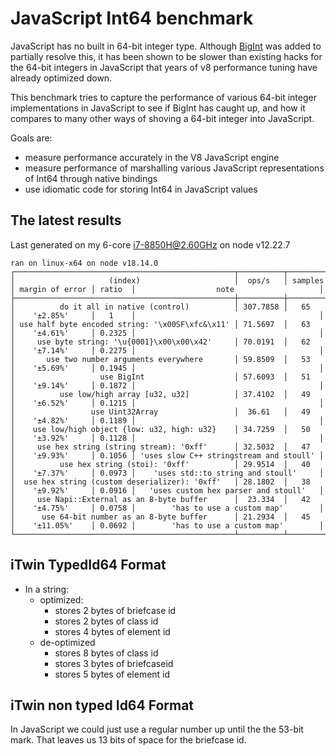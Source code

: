 
# JavaScript Int64 benchmark

JavaScript has no built in 64-bit integer type.
Although [BigInt](https://developer.mozilla.org/en-US/docs/Web/JavaScript/Reference/Global_Objects/BigInt) was added to partially
resolve this, it has been shown to be slower than existing hacks for the 64-bit integers in JavaScript that years of v8 performance
tuning have already optimized down.

This benchmark tries to capture the performance of various 64-bit integer implementations in JavaScript to see if BigInt has caught up,
and how it compares to many other ways of shoving a 64-bit integer into JavaScript.

Goals are:

- measure performance accurately in the V8 JavaScript engine
- measure performance of marshalling various JavaScript representations of Int64 through native bindings
- use idiomatic code for storing Int64 in JavaScript values

## The latest results

Last generated on my 6-core i7-8850H@2.60GHz on node v12.22.7

```results
ran on linux-x64 on node v18.14.0
┌─────────────────────────────────────────────────┬──────────┬─────────┬─────────────────┬────────┬─────────────────────────────────────────┐
│                     (index)                     │  ops/s   │ samples │ margin of error │ ratio  │                  note                   │
├─────────────────────────────────────────────────┼──────────┼─────────┼─────────────────┼────────┼─────────────────────────────────────────┤
│          do it all in native (control)          │ 307.7858 │   65    │    '±2.85%'     │   1    │                                         │
│ use half byte encoded string: '\x00SF\xfc&\x11' │ 71.5697  │   63    │    '±4.61%'     │ 0.2325 │                                         │
│     use byte string: '\u{0001}\x00\x00\x42'     │ 70.0191  │   62    │    '±7.14%'     │ 0.2275 │                                         │
│       use two number arguments everywhere       │ 59.8509  │   53    │    '±5.69%'     │ 0.1945 │                                         │
│                   use BigInt                    │ 57.6093  │   51    │    '±9.14%'     │ 0.1872 │                                         │
│          use low/high array [u32, u32]          │ 37.4102  │   49    │    '±6.52%'     │ 0.1215 │                                         │
│                 use Uint32Array                 │  36.61   │   49    │    '±4.82%'     │ 0.1189 │                                         │
│    use low/high object {low: u32, high: u32}    │ 34.7259  │   50    │    '±3.92%'     │ 0.1128 │                                         │
│     use hex string (string stream): '0xff'      │ 32.5032  │   47    │    '±9.93%'     │ 0.1056 │ 'uses slow C++ stringstream and stoull' │
│          use hex string (stoi): '0xff'          │ 29.9514  │   40    │    '±7.37%'     │ 0.0973 │    'uses std::to_string and stoull'     │
│  use hex string (custom deserializer): '0xff'   │ 28.1802  │   38    │    '±9.92%'     │ 0.0916 │   'uses custom hex parser and stoull'   │
│     use Napi::External as an 8-byte buffer      │  23.334  │   42    │    '±4.75%'     │ 0.0758 │        'has to use a custom map'        │
│      use 64-bit number as an 8-byte buffer      │ 21.2934  │   45    │    '±11.05%'    │ 0.0692 │        'has to use a custom map'        │
└─────────────────────────────────────────────────┴──────────┴─────────┴─────────────────┴────────┴─────────────────────────────────────────┘
```

## iTwin TypedId64 Format

- In a string:
  - optimized:
    - stores 2 bytes of briefcase id
    - stores 2 bytes of class id
    - stores 4 bytes of element id
  - de-optimized
    - stores 8 bytes of class id
    - stores 3 bytes of briefcaseid
    - stores 5 bytes of element id

## iTwin non typed Id64 Format

In JavaScript we could just use a regular number up until the the 53-bit mark. That leaves us
13 bits of space for the briefcase id.
